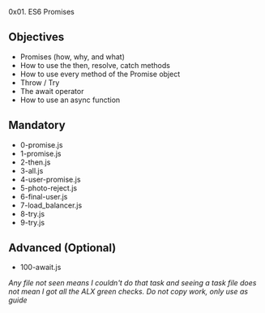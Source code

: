 0x01. ES6 Promises

## Objectives
- Promises (how, why, and what)
- How to use the then, resolve, catch methods
- How to use every method of the Promise object
- Throw / Try
- The await operator
- How to use an async function

## Mandatory
- 0-promise.js
- 1-promise.js
- 2-then.js
- 3-all.js
- 4-user-promise.js
- 5-photo-reject.js
- 6-final-user.js
- 7-load_balancer.js
- 8-try.js
- 9-try.js


## Advanced (Optional)
- 100-await.js

*Any file not seen means I couldn't do that task and seeing a task file does not mean I got all the ALX green checks. Do not copy work, only use as guide*

